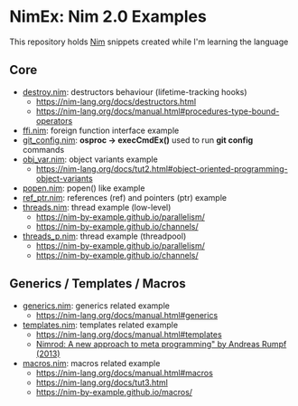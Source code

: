 # NimEx: Nim 2.0 Examples

This repository holds [Nim](https://nim-lang.org/) snippets created while I'm learning the language

## Core

- [destroy.nim](https://github.com/sfmunoz/nimex/blob/main/destroy.nim): destructors behaviour (lifetime-tracking hooks)
  - https://nim-lang.org/docs/destructors.html
  - https://nim-lang.org/docs/manual.html#procedures-type-bound-operators
- [ffi.nim](https://github.com/sfmunoz/nimex/blob/main/ffi.nim): foreign function interface example
- [git_config.nim](https://github.com/sfmunoz/nimex/blob/main/git_config.nim): **osproc → execCmdEx()** used to run **git config** commands
- [obj_var.nim](https://github.com/sfmunoz/nimex/blob/main/obj_var.nim): object variants example
  - https://nim-lang.org/docs/tut2.html#object-oriented-programming-object-variants
- [popen.nim](https://github.com/sfmunoz/nimex/blob/main/popen.nim): popen() like example
- [ref_ptr.nim](https://github.com/sfmunoz/nimex/blob/main/ref_ptr.nim): references (ref) and pointers (ptr) example
- [threads.nim](https://github.com/sfmunoz/nimex/blob/main/threads.nim): thread example (low-level)
  - https://nim-by-example.github.io/parallelism/
  - https://nim-by-example.github.io/channels/
- [threads_p.nim](https://github.com/sfmunoz/nimex/blob/main/threads_p.nim): thread example (threadpool)
  - https://nim-by-example.github.io/parallelism/
  - https://nim-by-example.github.io/channels/


## Generics / Templates / Macros

- [generics.nim](https://github.com/sfmunoz/nimex/blob/main/generics.nim): generics related example
  - https://nim-lang.org/docs/manual.html#generics
- [templates.nim](https://github.com/sfmunoz/nimex/blob/main/templates.nim): templates related example
  - https://nim-lang.org/docs/manual.html#templates
  - [Nimrod: A new approach to meta programming" by Andreas Rumpf (2013)](https://www.youtube.com/watch?v=TPPVfgJvdNo)
- [macros.nim](https://github.com/sfmunoz/nimex/blob/main/macros.nim): macros related example
  - https://nim-lang.org/docs/manual.html#macros
  - https://nim-lang.org/docs/tut3.html
  - https://nim-by-example.github.io/macros/
